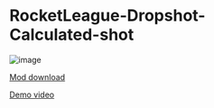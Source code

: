 # RocketLeague-Dropshot-Calculated-shot

![image](https://user-images.githubusercontent.com/25397800/149423976-0067345c-bc1d-4a84-b66f-0ab90aac7b47.png)

[Mod download](https://bakkesplugins.com/plugins/view/306)

[Demo video](https://www.youtube.com/watch?v=QqanTZ_ukSw)
